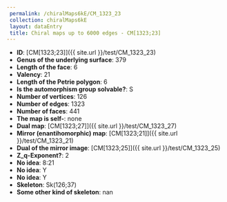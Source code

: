 ```yaml
--- 
 permalink: /chiralMaps6kE/CM_1323_23 
 collection: chiralMaps6kE
 layout: dataEntry
 title: Chiral maps up to 6000 edges - CM[1323;23]
---
```


- **ID**: [CM[1323;23]]({{ site.url }}/test/CM_1323_23)
- **Genus of the underlying surface**: 379
- **Length of the face**: 6
- **Valency**: 21
- **Length of the Petrie polygon**: 6
- **Is the automorphism group solvable?**: S
- **Number of vertices**: 126
- **Number of edges**: 1323
- **Number of faces**: 441
- **The map is self-**: none
- **Dual map**: [CM[1323;27]]({{ site.url }}/test/CM_1323_27)
- **Mirror (enantihomorphic) map**: [CM[1323;21]]({{ site.url }}/test/CM_1323_21)
- **Dual of the mirror image**: [CM[1323;25]]({{ site.url }}/test/CM_1323_25)
- **Z_q-Exponent?**: 2
- **No idea**:  8:21
- **No idea**: Y
- **No idea**: Y
- **Skeleton**: Sk(126;37)
- **Some other kind of skeleton**: nan
